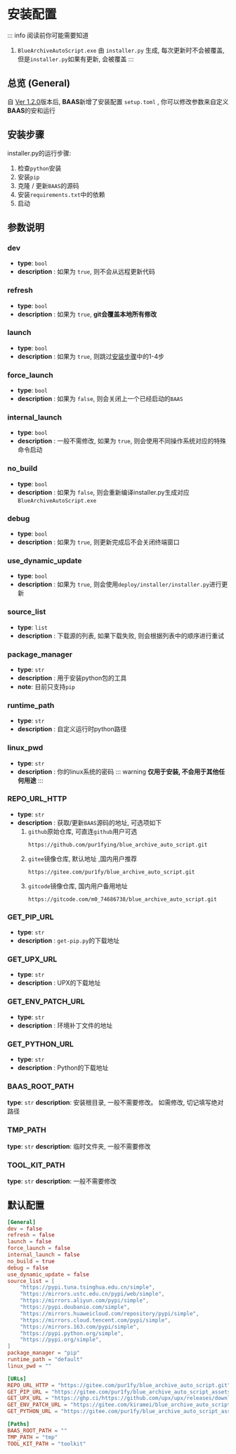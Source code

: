 # 安装配置
::: info
阅读前你可能需要知道
1. `BlueArchiveAutoScript.exe` 由 `installer.py` 生成, 每次更新时不会被覆盖, 但是`installer.py`如果有更新, 会被覆盖
:::
## 总览 (General)
自 [Ver 1.2.0](https://github.com/pur1fying/blue_archive_auto_script/releases/tag/v1.2.0)版本后, **BAAS**新增了安装配置 `setup.toml` , 你可以修改参数来自定义**BAAS**的安和运行

## 安装步骤
installer.py的运行步骤:
1. 检查`python`安装
2. 安装`pip`
3. 克隆 / 更新`BAAS`的源码
4. 安装`requirements.txt`中的依赖
5. 启动

## 参数说明
### dev
- **type**: `bool`
- **description** : 如果为 `true`, 则不会从远程更新代码

### refresh
- **type**: `bool`
- **description** : 如果为 `true`, **git会覆盖本地所有修改**

### launch
- **type**: `bool`
- **description** : 如果为 `true`, 则跳过[安装步骤](#安装步骤)中的1-4步

### force_launch
- **type**: `bool`
- **description** : 如果为 `false`, 则会关闭上一个已经启动的`BAAS`

### internal_launch
- **type**: `bool`
- **description** : 一般不需修改, 如果为 `true`, 则会使用不同操作系统对应的特殊命令启动

### no_build
- **type**: `bool`
- **description** : 如果为 `false`, 则会重新编译installer.py生成对应`BlueArchiveAutoScript.exe`

### debug
- **type**: `bool`
- **description** : 如果为 `true`, 则更新完成后不会关闭终端窗口

### use_dynamic_update
- **type**: `bool`
- **description** : 如果为 `true`, 则会使用`deploy/installer/installer.py`进行更新

### source_list
- **type**: `list`
- **description** : 下载源的列表, 如果下载失败, 则会根据列表中的顺序进行重试

### package_manager
- **type**: `str`
- **description** : 用于安装python包的工具
- **note**: 目前只支持`pip`

### runtime_path
- **type**: `str`
- **description** : 自定义运行时python路径

### linux_pwd
- **type**: `str`
- **description** : 你的linux系统的密码
::: warning
**仅用于安装, 不会用于其他任何用途**
:::
### REPO_URL_HTTP
- **type**: `str`
- **description** : 获取/更新`BAAS`源码的地址, 可选项如下
   1. `github`原始仓库, 可直连`github`用户可选
       ```shell
       https://github.com/pur1fying/blue_archive_auto_script.git
       ```
   2. `gitee`镜像仓库, 默认地址 ,国内用户推荐
       ```shell
       https://gitee.com/pur1fy/blue_archive_auto_script.git
       ```
   3. `gitcode`镜像仓库, 国内用户备用地址
       ```shell
       https://gitcode.com/m0_74686738/blue_archive_auto_script.git
       ```
### GET_PIP_URL 
- **type**: `str`
- **description** : `get-pip.py`的下载地址

### GET_UPX_URL
- **type**: `str`
- **description** : UPX的下载地址

### GET_ENV_PATCH_URL
- **type**: `str`
- **description** : 环境补丁文件的地址

### GET_PYTHON_URL
- **type**: `str`
- **description** : Python的下载地址

### BAAS_ROOT_PATH
**type**: `str`
**description**: 安装根目录, 一般不需要修改。 如需修改, 切记填写绝对路径

### TMP_PATH
**type**: `str`
**description**: 临时文件夹, 一般不需要修改

### TOOL_KIT_PATH
**type**: `str`
**description**: 一般不需要修改



## 默认配置
```toml
[General]
dev = false
refresh = false
launch = false
force_launch = false
internal_launch = false
no_build = true
debug = false
use_dynamic_update = false
source_list = [
    "https://pypi.tuna.tsinghua.edu.cn/simple",
    "https://mirrors.ustc.edu.cn/pypi/web/simple",
    "https://mirrors.aliyun.com/pypi/simple",
    "https://pypi.doubanio.com/simple",
    "https://mirrors.huaweicloud.com/repository/pypi/simple",
    "https://mirrors.cloud.tencent.com/pypi/simple",
    "https://mirrors.163.com/pypi/simple",
    "https://pypi.python.org/simple",
    "https://pypi.org/simple",
]
package_manager = "pip"
runtime_path = "default"
linux_pwd = ""

[URLs]
REPO_URL_HTTP = "https://gitee.com/pur1fy/blue_archive_auto_script.git"
GET_PIP_URL = "https://gitee.com/pur1fy/blue_archive_auto_script_assets/raw/master/get-pip.py"
GET_UPX_URL = "https://ghp.ci/https://github.com/upx/upx/releases/download/v4.2.4/upx-4.2.4-win64.zip"
GET_ENV_PATCH_URL = "https://gitee.com/kiramei/blue_archive_auto_script_assets/raw/master/env_patch.zip"
GET_PYTHON_URL = "https://gitee.com/pur1fy/blue_archive_auto_script_assets/raw/master/python-3.9.13-embed-amd64.zip"

[Paths]
BAAS_ROOT_PATH = ""
TMP_PATH = "tmp"
TOOL_KIT_PATH = "toolkit"
```
